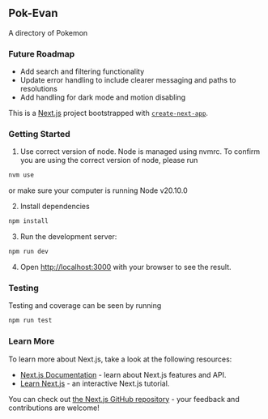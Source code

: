 ## Pok-Evan

A directory of Pokemon

### Future Roadmap

- Add search and filtering functionality
- Update error handling to include clearer messaging and paths to resolutions
- Add handling for dark mode and motion disabling

This is a [Next.js](https://nextjs.org/) project bootstrapped with [`create-next-app`](https://github.com/vercel/next.js/tree/canary/packages/create-next-app).

### Getting Started

1. Use correct version of node.
   Node is managed using nvmrc. To confirm you are using the correct version of node, please run

```bash
nvm use
```

or make sure your computer is running Node v20.10.0

2. Install dependencies

```bash
npm install
```

3. Run the development server:

```bash
npm run dev
```

4. Open [http://localhost:3000](http://localhost:3000) with your browser to see the result.

### Testing

Testing and coverage can be seen by running

```bash
npm run test
```

### Learn More

To learn more about Next.js, take a look at the following resources:

- [Next.js Documentation](https://nextjs.org/docs) - learn about Next.js features and API.
- [Learn Next.js](https://nextjs.org/learn) - an interactive Next.js tutorial.

You can check out [the Next.js GitHub repository](https://github.com/vercel/next.js/) - your feedback and contributions are welcome!
